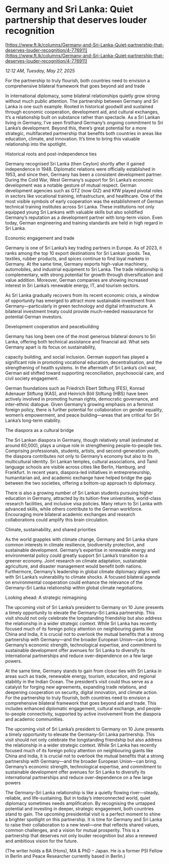 # Germany and Sri Lanka: Quiet partnership that deserves louder recognition

[https://www.ft.lk/columns/Germany-and-Sri-Lanka-Quiet-partnership-that-deserves-louder-recognition/4-776911](https://www.ft.lk/columns/Germany-and-Sri-Lanka-Quiet-partnership-that-deserves-louder-recognition/4-776911)

*12:12 AM, Tuesday, May 27, 2025*

For the partnership to truly flourish, both countries need to envision a comprehensive bilateral framework that goes beyond aid and trade

In international diplomacy, some bilateral relationships quietly grow strong without much public attention. The partnership between Germany and Sri Lanka is one such example. Rooted in historical goodwill and sustained through economic cooperation, development aid, and cultural exchanges, it’s a relationship built on substance rather than spectacle. As a Sri Lankan living in Germany, I’ve seen firsthand Germany’s ongoing commitment to Sri Lanka’s development. Beyond this, there’s great potential for a more strategic, multifaceted partnership that benefits both countries in areas like education, climate, and innovation. It’s time to bring this valuable relationship into the spotlight.

Historical roots and post-independence ties

Germany recognised Sri Lanka (then Ceylon) shortly after it gained independence in 1948. Diplomatic relations were officially established in 1953, and since then, Germany has been a consistent development partner. During the Cold War, West Germany’s support for Sri Lanka’s economic development was a notable gesture of mutual respect. German development agencies such as GTZ (now GIZ) and KfW played pivotal roles in sectors like vocational training, infrastructure, and healthcare. One of the most visible symbols of early cooperation was the establishment of German technical training institutes across Sri Lanka. These institutions not only equipped young Sri Lankans with valuable skills but also solidified Germany’s reputation as a development partner with long-term vision. Even today, German engineering and training standards are held in high regard in Sri Lanka.

Economic engagement and trade

Germany is one of Sri Lanka’s key trading partners in Europe. As of 2023, it ranks among the top 10 export destinations for Sri Lankan goods. Tea, textiles, rubber products, and spices continue to find loyal markets in Germany. At the same time, Germany exports high-value machinery, automobiles, and industrial equipment to Sri Lanka. The trade relationship is complementary, with strong potential for growth through diversification and value addition. Moreover, German companies are showing increased interest in Sri Lanka’s renewable energy, IT, and tourism sectors.

As Sri Lanka gradually recovers from its recent economic crisis, a window of opportunity has emerged to attract more sustainable investment from Germany—particularly in green technology and digital infrastructure. A bilateral investment treaty could provide much-needed reassurance for potential German investors.

Development cooperation and peacebuilding

Germany has long been one of the most generous bilateral donors to Sri Lanka, offering both technical assistance and financial aid. What sets Germany apart is its focus on sustainability,

capacity building, and social inclusion. German support has played a significant role in promoting vocational education, decentralisation, and the strengthening of health systems. In the aftermath of Sri Lanka’s civil war, German aid shifted toward supporting reconciliation, psychosocial care, and civil society engagement.

German foundations such as Friedrich Ebert Stiftung (FES), Konrad Adenauer Stiftung (KAS), and Heinrich Böll Stiftung (HBS) have been actively involved in promoting human rights, democratic governance, and inter-ethnic dialogue. Given Germany’s growing emphasis on a feminist foreign policy, there is further potential for collaboration on gender equality, women’s empowerment, and peace building—areas that are critical for Sri Lanka’s long-term stability.

The diaspora as a cultural bridge

The Sri Lankan diaspora in Germany, though relatively small (estimated at around 60,000), plays a unique role in strengthening people-to-people ties. Comprising professionals, students, artists, and second-generation youth, the diaspora contributes not only to Germany’s economy but also to its multicultural identity. Sri Lankan temples, cultural associations, and Tamil language schools are visible across cities like Berlin, Hamburg, and Frankfurt. In recent years, diaspora-led initiatives in entrepreneurship, humanitarian aid, and academic exchange have helped bridge the gap between the two societies, offering a bottom-up approach to diplomacy.

There is also a growing number of Sri Lankan students pursuing higher education in Germany, attracted by its tuition-free universities, world-class research facilities, and inclusive visa policies. Many return to Sri Lanka with advanced skills, while others contribute to the German workforce. Encouraging more bilateral academic exchanges and research collaborations could amplify this brain circulation.

Climate, sustainability, and shared priorities

As the world grapples with climate change, Germany and Sri Lanka share common interests in climate resilience, biodiversity protection, and sustainable development. Germany’s expertise in renewable energy and environmental policy could greatly support Sri Lanka’s transition to a greener economy. Joint research on climate adaptation, sustainable agriculture, and disaster management would benefit both nations. Furthermore, Germany’s leadership in global climate diplomacy aligns well with Sri Lanka’s vulnerability to climate shocks. A focused bilateral agenda on environmental cooperation could enhance the relevance of the Germany–Sri Lanka relationship within global climate negotiations.

Looking ahead: A strategic reimagining

The upcoming visit of Sri Lanka’s president to Germany on 10 June presents a timely opportunity to elevate the Germany–Sri Lanka partnership. This visit should not only celebrate the longstanding friendship but also address the relationship in a wider strategic context. While Sri Lanka has recently focused much of its foreign policy attention on neighbouring giants like China and India, it is crucial not to overlook the mutual benefits that a strong partnership with Germany—and the broader European Union—can bring. Germany’s economic strength, technological expertise, and commitment to sustainable development offer avenues for Sri Lanka to diversify its international partnerships and reduce over-dependence on a few large powers.

At the same time, Germany stands to gain from closer ties with Sri Lanka in areas such as trade, renewable energy, tourism, education, and regional stability in the Indian Ocean. The president’s visit could thus serve as a catalyst for forging new agreements, expanding trade relations, and deepening cooperation on security, digital innovation, and climate action. For the partnership to truly flourish, both countries need to envision a comprehensive bilateral framework that goes beyond aid and trade. This includes enhanced diplomatic engagement, cultural exchange, and people-to-people connectivity, supported by active involvement from the diaspora and academic communities.

The upcoming visit of Sri Lanka’s president to Germany on 10 June presents a timely opportunity to elevate the Germany–Sri Lanka partnership. This visit should not only celebrate the longstanding friendship but also address the relationship in a wider strategic context. While Sri Lanka has recently focused much of its foreign policy attention on neighbouring giants like China and India, it is crucial not to overlook the mutual benefits that a strong partnership with Germany—and the broader European Union—can bring. Germany’s economic strength, technological expertise, and commitment to sustainable development offer avenues for Sri Lanka to diversify its international partnerships and reduce over-dependence on a few large powers

The Germany–Sri Lanka relationship is like a quietly flowing river—steady, reliable, and life-sustaining. But in today’s interconnected world, quiet diplomacy sometimes needs amplification. By recognising the untapped potential and investing in deeper, strategic engagement, both countries stand to gain. The upcoming presidential visit is a perfect moment to shine a brighter spotlight on this partnership. It is time for Germany and Sri Lanka to raise their collaboration to a new level—one that reflects shared values, common challenges, and a vision for mutual prosperity. This is a partnership that deserves not only louder recognition but also a renewed and ambitious vision for the future.

(The writer holds a BA (Hons), MA & PhD – Japan. He is a former PSI Fellow in Berlin and Peace Researcher currently based in Berlin.)

